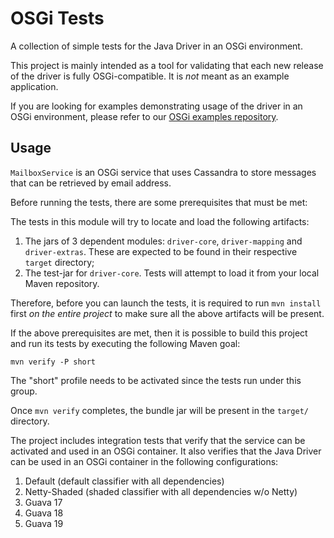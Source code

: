 # OSGi Tests

A collection of simple tests for the Java Driver in an OSGi environment.

This project is mainly intended as a tool for validating
that each new release of the driver is fully OSGi-compatible. 
It is _not_ meant as an example application.

If you are looking for examples demonstrating usage of the driver in an OSGi
environment, please refer to our [OSGi examples repository].

[OSGi examples repository]:https://github.com/datastax/java-driver-examples-osgi

## Usage

`MailboxService` is an OSGi service that uses Cassandra to
store messages that can be retrieved by email address.

Before running the tests, there are some prerequisites that must be met:

The tests in this module will try to locate and load the following artifacts:

1. The jars of 3 dependent modules:
   `driver-core`, `driver-mapping` and `driver-extras`. 
   These are expected to be found in their respective `target` directory;
2. The test-jar for `driver-core`. Tests will attempt to load it from your local Maven repository.

Therefore, before you can launch the tests, it is required to run `mvn install` 
first _on the entire project_ to make sure all the above artifacts will be present.

If the above prerequisites are met, then it is possible to build 
this project and run its tests by executing the following Maven goal:

    mvn verify -P short

The "short" profile needs to be activated since the tests run under
this group.

Once `mvn verify` completes, the bundle jar will be present in the `target/` directory.

The project includes integration tests that verify that the service can
be activated and used in an OSGi container.  It also verifies that
the Java Driver can be used in an OSGi container in the following
configurations:

1. Default (default classifier with all dependencies)
2. Netty-Shaded (shaded classifier with all dependencies w/o Netty)
5. Guava 17
6. Guava 18
7. Guava 19

